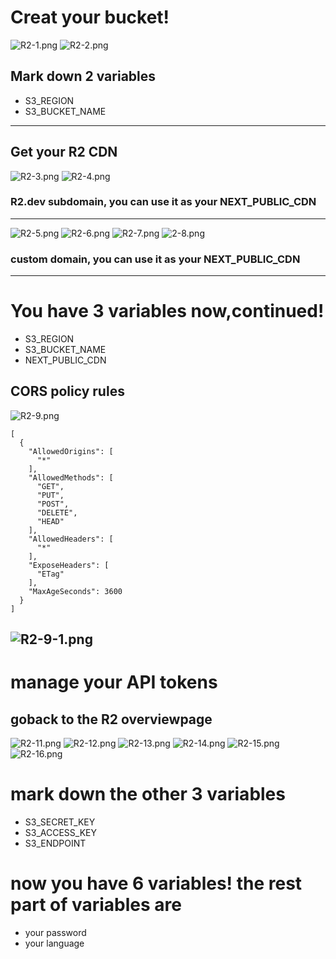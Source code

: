 # Creat your bucket!
![R2-1.png](/MDs/R2-setting/R2-1.png)
![R2-2.png](/MDs/R2-setting/R2-2.png)

## Mark down 2 variables
- S3_REGION
- S3_BUCKET_NAME

---
## Get your R2 CDN

![R2-3.png](/MDs/R2-setting/R2-3.png)
![R2-4.png](/MDs/R2-setting/R2-4.png)

### R2.dev subdomain, you can use it as your NEXT_PUBLIC_CDN
---
![R2-5.png](/MDs/R2-setting/R2-5.png)
![R2-6.png](/MDs/R2-setting/R2-6.png)
![R2-7.png](/MDs/R2-setting/R2-7.png)
![2-8.png](/MDs/R2-setting/R2-8.png)

### custom domain, you can use it as your NEXT_PUBLIC_CDN
---

# You have 3 variables now,continued!

- S3_REGION
- S3_BUCKET_NAME
- NEXT_PUBLIC_CDN

## CORS policy rules
![R2-9.png](/MDs/R2-setting/R2-9.png)

```
[
  {
    "AllowedOrigins": [
      "*"
    ],
    "AllowedMethods": [
      "GET",
      "PUT",
      "POST",
      "DELETE",
      "HEAD"
    ],
    "AllowedHeaders": [
      "*"
    ],
    "ExposeHeaders": [
      "ETag"
    ],
    "MaxAgeSeconds": 3600
  }
]

```
![R2-9-1.png](/MDs/R2-setting/R2-9-1.png)
---

# manage your API tokens

## goback to the R2 overviewpage

![R2-11.png](/MDs/R2-setting/R2-11.png)
![R2-12.png](/MDs/R2-setting/R2-12.png)
![R2-13.png](/MDs/R2-setting/R2-13.png)
![R2-14.png](/MDs/R2-setting/R2-14.png)
![R2-15.png](/MDs/R2-setting/R2-15.png)
![R2-16.png](/MDs/R2-setting/R2-16.png)

# mark down the other 3 variables

- S3_SECRET_KEY
- S3_ACCESS_KEY
- S3_ENDPOINT

# now you have 6 variables! the rest part of variables are
- your password
- your language
